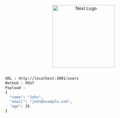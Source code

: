 <p align="center">
  <a href="http://nestjs.com/" target="blank"><img src="https://nestjs.com/img/logo-small.svg" width="200" alt="Nest Logo" /></a>
</p>


```bash

URL : http://localhost:3001/users
Method : POST
Payload :
{
  "name": "John",
  "email": "john@example.com",
  "age": 25
}

```